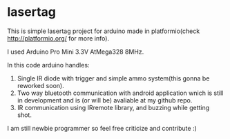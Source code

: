 # lasertag
This is simple lasertag project for arduino made in platformio(check http://platformio.org/ for more info).

I used Arduino Pro Mini 3.3V AtMega328 8MHz.

In this code arduino handles: 
1) Single IR diode with trigger and simple ammo system(this gonna be reworked soon).
2) Two way bluetooth communication with android application wnich is still in development and is (or will be) avaliable at my github repo.
3) IR communication using IRremote library, and buzzing while getting shot.

I am still newbie programmer so feel free criticize and contribute :)
